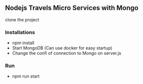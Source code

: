 ## Nodejs Travels Micro Services with Mongo

clone the project


### Installations
* npm install
* Start MongoDB (Can use docker for easy startup)
* Change the confi of connection to Mongo on server.js

### Run

* npm run start
